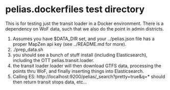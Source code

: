 # pelias.dockerfiles test directory

This is for testing just the transit loader in a Docker environment.
There is a dependency on WoF data, such that we also do the point in admin districts.

1. Assumes you have $DATA_DIR set, and your ../pelias.json file has a proper MapZen api key (see ../README.md for more). 
1. ./prep_data.sh
1. you should see a bunch of stuff install (including Elasticsearch), including the OTT pelias.transit.loader.  
1. the transit loader loader will then download GTFS data, processing the points thru WoF, and finally inserting things 
into Elasticsearch.
1. Calling ES: http://localhost:9200/pelias/_search?pretty=true&q=* should then return transit stops data, etc...   
